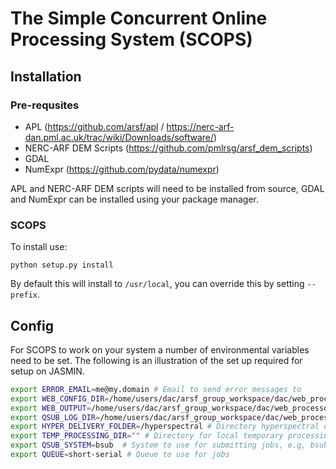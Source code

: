 # The Simple Concurrent Online Processing System (SCOPS) #

## Installation ##

### Pre-requsites ###

* APL (https://github.com/arsf/apl / https://nerc-arf-dan.pml.ac.uk/trac/wiki/Downloads/software/)
* NERC-ARF DEM Scripts (https://github.com/pmlrsg/arsf_dem_scripts)
* GDAL
* NumExpr (https://github.com/pydata/numexpr)

APL and NERC-ARF DEM scripts will need to be installed from source, GDAL and NumExpr can be installed using your package manager.

### SCOPS ###

To install use:
```
python setup.py install
```
By default this will install to `/usr/local`, you can override this by setting `--prefix`.


## Config ##

For SCOPS to work on your system a number of environmental variables need to be set.
The following is an illustration of the set up required for setup on JASMIN.

```bash
export ERROR_EMAIL=me@my.domain # Email to send error messages to
export WEB_CONFIG_DIR=/home/users/dac/arsf_group_workspace/dac/web_processor_test/configs/ # Directory for config files
export WEB_OUTPUT=/home/users/dac/arsf_group_workspace/dac/web_processor_test/processing/ # Directory for ouput foles
export QSUB_LOG_DIR=/home/users/dac/arsf_group_workspace/dac/web_processor_test/logs/  # Directory for log files
export HYPER_DELIVERY_FOLDER=/hyperspectral # Directory hyperspectral delivery files are stored within
export TEMP_PROCESSING_DIR="" # Directory for local temporary processing (if not set will use WEB_OUTPUT"
export QSUB_SYSTEM=bsub  # System to use for submitting jobs, e.g, bsub, qsub, or local for local processing
export QUEUE=short-serial # Queue to use for jobs
```

